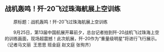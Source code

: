 ## 战机轰鸣！歼-20飞过珠海航展上空训练
　　原标题：战机轰鸣！歼-20飞过珠海航展上空训练

　　9月25日，第13届中国航展开幕前夕，总台记者拍到歼-20战机飞过珠海上空的训练画面，现场超震撼！此次航展，歼-20作为“重量级明星”将进行飞行展示。（记者马文丽  王思思 班金庭 赵文庭 张徇齐）

